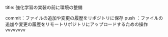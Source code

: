 title: 強化学習の実装の前に環境の整備





commit：ファイルの追加や変更の履歴をリポジトリに保存
push  ：ファイルの追加や変更の履歴をリモートリポジトリにアップロードするための操作
vvvvvvvv